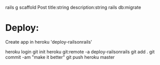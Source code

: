 rails g scaffold Post title:string description:string
rails db:migrate

# Deploy:
Create app in heroku 'deploy-railsonrails'

heroku login
git init
heroku git:remote -a deploy-railsonrails
git add .
git commit -am "make it better"
git push heroku master
